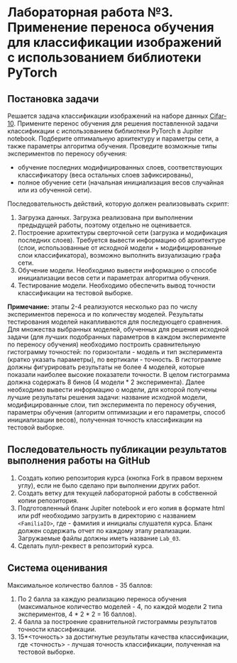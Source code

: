 # Лабораторная работа №3. Применение переноса обучения для классификации изображений с использованием библиотеки PyTorch

## Постановка задачи

Решается задача классификации изображений на наборе данных
[Cifar-10](https://www.cs.toronto.edu/~kriz/cifar.html). Примените
перенос обучения для решения поставленной задачи классификации
с использованием библиотеки PyTorch в Jupiter notebook. Подберите
оптимальную архитектуру и параметры сети, а также параметры алгоритма
обучения. Проведите возможные типы экспериментов по переносу обучения:

- обучение последних модифицированных слоев, соответствующих классификатору
(веса остальных слоев зафиксированы),
- полное обучение сети (начальная инициализация весов случайная или
из обученной сети). 

Последовательность действий, которую должен реализовывать скрипт: 
1. Загрузка данных. Загрузка реализована при выполнении предыдущей работы,
   поэтому отдельно не оценивается.
1. Построение архитектуры сверточной сети (загрузка и модификация последних
   слоев). Требуется вывести информацию об архитектуре (слои, использованные
   от исходной модели + модифицированные слои классификатора), возможно
   выполнить визуализацию графа сети.
1. Обучение модели. Необходимо вывести информацию о способе инициализации
   весов сети и параметрах алгоритма обучения.
1. Тестирование модели. Необходимо обеспечить вывод точности классификации
   на тестовой выборке.

**Примечание:** этапы 2-4 реализуются несколько раз по числу экспериментов переноса
и по количеству моделей. Результаты тестирования моделей накапливаются
для последующего сравнения. Для множества выбранных моделей, обученных
для решения исходной задачи (для лучших подобранных параметров в каждом
эксперименте по переносу обучения) необходимо построить сравнительную
гистограмму точностей: по горизонтали - модель и тип эксперимента (кратко
указать параметры), по вертикали - точность. В гистограмме должны
фигурировать результаты не более 4 моделей, которые показали наиболее
высокие показатели точности. В целом гистограмма должна содержать
8 бинов (4 модели * 2 эксперимента). Далее необходимо вывести информацию
о модели, для которой получены лучшие результаты решения задачи: название
исходной модели, модифицированные слои, тип эксперимента по переносу
обучения, параметры обучения (алгоритм оптимизации и его параметры,
способ инициализации весов), полученная точность классификации на тестовой
выборке.

## Последовательность публикации результатов выполнения работы на GitHub

1. Создать копию репозитория курса (кнопка Fork в правом верхнем углу),
   если не было сделано при выполнении других работ.
1. Создать ветку для текущей лабораторной работы в собственной копии репозитория.
1. Подготовленный бланк Jupiter notebook и его копия в формате html или pdf
   необходимо загрузить в директорию с названием `<FamiliaIO>`, где  <FamiliaIO> -
   фамилия и инициалы слушателя курса. Бланк должен содержать отчет по каждому
   этапу реализации. Загружаемые файлы должны иметь название `Lab_03`.
1. Сделать пулл-реквест в репозиторий курса.

## Система оценивания

Максимальное количество баллов - 35 баллов:
1. По 2 балла за каждую реализацию переноса обучения (максимальное количество
   моделей - 4, по каждой модели 2 типа экспериментов, 4 * 2 * 2 = 16 баллов).
1. 4 балла за построение сравнительной гистограммы результатов точности
   классификации.
1. 15*<точность> за достигнутые результаты качества классификации, где
   <точность> - лучшая точность классификации, полученная на тестовой выборке.
